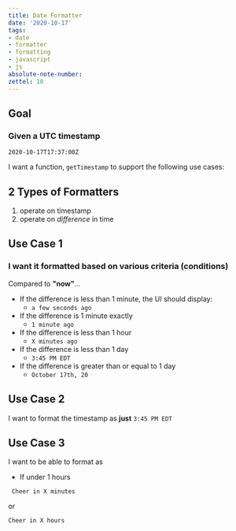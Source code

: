 ```yaml
---
title: Date Formatter
date: '2020-10-17'
tags:
- date
- formatter
- formatting
- javascript
- js
absolute-note-number: 
zettel: 10
---
```




## Goal



### Given a UTC timestamp

`2020-10-17T17:37:00Z`





I want a function, `getTimestamp` to support the following use cases:



## 2 Types of Formatters

1. operate on timestamp
2. operate on *difference* in time



## Use Case 1



### I want it formatted based on various criteria (conditions)

Compared to **"now"**...

- If the difference is less than 1 minute, the UI should display:
  - `a few seconds ago`
- If the difference is 1 minute exactly
  - `1 minute ago`
- If the difference is less than 1 hour
  - `X minutes ago`
- If the difference is less than 1 day
  - `3:45 PM EDT`
- If the difference is greater than or equal to 1 day
  - `October 17th, 20`



## Use Case 2

I want to format the timestamp as **just** `3:45 PM EDT`



## Use Case 3

I want to be able to format as

- If under 1 hours

` Cheer in X minutes`

or

`Cheer in X hours`
